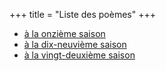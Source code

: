 +++
title = "Liste des poèmes"
+++

- [à la onzième saison](../seasons/11_onzieme_saison/rester)
- [à la dix-neuvième saison](../seasons/19_dix_neuvieme_saison/facettes)
- [à la vingt-deuxième saison](../seasons/22_vingt_deuxieme_saison/chaos)